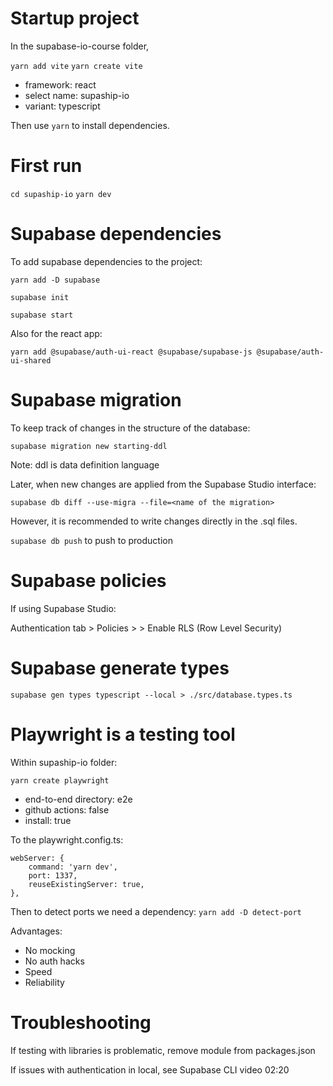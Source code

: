 
# Startup project

In the supabase-io-course folder,

`yarn add vite`
`yarn create vite`

- framework: react
- select name: supaship-io
- variant: typescript

Then use `yarn` to install dependencies.

# First run

`cd supaship-io`
`yarn dev`

# Supabase dependencies

To add supabase dependencies to the project:

`yarn add -D supabase`

`supabase init`

`supabase start`

Also for the react app:

`yarn add @supabase/auth-ui-react @supabase/supabase-js @supabase/auth-ui-shared`

# Supabase migration

To keep track of changes in the structure of the database:

`supabase migration new starting-ddl`

Note: ddl is data definition language

Later, when new changes are applied from the Supabase Studio interface:

`supabase db diff --use-migra --file=<name of the migration>`

However, it is recommended to write changes directly in the .sql files.

`supabase db push` to push to production

# Supabase policies

If using Supabase Studio:

Authentication tab > Policies > <table name> > Enable RLS (Row Level Security)

# Supabase generate types

`supabase gen types typescript --local > ./src/database.types.ts`

# Playwright is a testing tool

Within supaship-io folder:

`yarn create playwright`

- end-to-end directory: e2e
- github actions: false
- install: true

To the playwright.config.ts:

```
webServer: {
    command: 'yarn dev',
    port: 1337,
    reuseExistingServer: true,
},
```

Then to detect ports we need a dependency:
`yarn add -D detect-port`

Advantages:
- No mocking
- No auth hacks
- Speed
- Reliability



# Troubleshooting

If testing with libraries is problematic, remove module from packages.json

If issues with authentication in local, see Supabase CLI video 02:20

